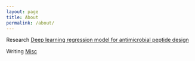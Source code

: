 ```yaml
---
layout: page
title: About
permalink: /about/
---
```

Research
[Deep learning regression model for antimicrobial peptide design](https://www.biorxiv.org/content/10.1101/692681v1)

Writing 
[Misc](onethirdblue.wordpress.com)

